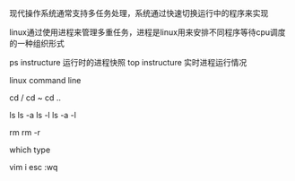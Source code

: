 现代操作系统通常支持多任务处理，系统通过快速切换运行中的程序来实现

linux通过使用进程来管理多重任务，进程是linux用来安排不同程序等待cpu调度的一种组织形式

ps instructure 运行时的进程快照
top instructure 实时进程运行情况


linux command line

cd /    cd ~   cd ..

ls  ls -a  ls -l  ls -a -l

rm  rm -r 

which type

vim
i  esc   :wq


